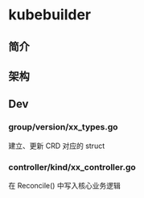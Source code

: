 # kubebuilder

## 简介



## 架构





## Dev

### group/version/xx_types.go

建立、更新 CRD 对应的 struct



### controller/kind/xx_controller.go

在 Reconcile() 中写入核心业务逻辑